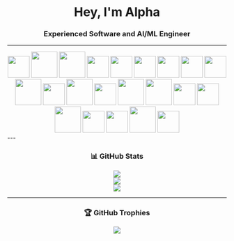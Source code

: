 <div align="center">

#  Hey, I'm Alpha  
### Experienced Software and AI/ML Engineer

</div>

---
<div align="center">

<!-- First Row -->
<img src="https://cdn.jsdelivr.net/gh/devicons/devicon/icons/css3/css3-original.svg" width="50" height="50"/>
<img src="https://cdn.jsdelivr.net/gh/devicons/devicon/icons/python/python-original.svg" width="60" height="60"/>
<img src="https://cdn.jsdelivr.net/gh/devicons/devicon/icons/javascript/javascript-original.svg" width="60" height="60"/>
<img src="https://cdn.jsdelivr.net/gh/devicons/devicon/icons/html5/html5-original.svg" width="50" height="50"/>
<img src="https://cdn.jsdelivr.net/gh/devicons/devicon/icons/markdown/markdown-original.svg" width="50" height="50"/>
<img src="https://cdn.jsdelivr.net/gh/devicons/devicon/icons/amazonwebservices/amazonwebservices-original.svg" width="50" height="50"/>
<img src="https://cdn.jsdelivr.net/gh/devicons/devicon/icons/firebase/firebase-plain.svg" width="50" height="50"/>
<img src="https://cdn.jsdelivr.net/gh/devicons/devicon/icons/vercel/vercel-original.svg" width="50" height="50"/>
<img src="https://cdn.jsdelivr.net/gh/devicons/devicon/icons/netlify/netlify-original.svg" width="50" height="50"/>

<!-- Second Row -->
<br/>
<img src="https://cdn.jsdelivr.net/gh/devicons/devicon/icons/react/react-original.svg" width="60" height="60"/>
<img src="https://cdn.jsdelivr.net/gh/devicons/devicon/icons/redux/redux-original.svg" width="50" height="50"/>
<img src="https://cdn.jsdelivr.net/gh/devicons/devicon/icons/nodejs/nodejs-original.svg" width="60" height="60"/>
<img src="https://cdn.jsdelivr.net/gh/devicons/devicon/icons/tailwindcss/tailwindcss-plain.svg" width="50" height="50"/>
<img src="https://cdn.jsdelivr.net/gh/devicons/devicon/icons/mongodb/mongodb-original.svg" width="60" height="60"/>
<img src="https://cdn.jsdelivr.net/gh/devicons/devicon/icons/figma/figma-original.svg" width="60" height="60"/>
<img src="https://cdn.jsdelivr.net/gh/devicons/devicon/icons/inkscape/inkscape-original.svg" width="50" height="50"/>
<img src="https://img.icons8.com/ios-filled/50/ffffff/github.png" width="50" height="50"/>

<!-- Third Row -->
<br/>
<img src="https://cdn.jsdelivr.net/gh/devicons/devicon/icons/tensorflow/tensorflow-original.svg" width="60" height="60"/>
<img src="https://cdn.jsdelivr.net/gh/devicons/devicon/icons/pytorch/pytorch-original.svg" width="50" height="50"/>

<img src="https://cdn.jsdelivr.net/gh/devicons/devicon/icons/keras/keras-original.svg" width="50" height="50"/>
<img src="https://cdn.jsdelivr.net/gh/devicons/devicon/icons/numpy/numpy-original.svg" width="60" height="60"/>
<img src="https://cdn.jsdelivr.net/gh/devicons/devicon/icons/pandas/pandas-original.svg" width="50" height="50"/>

</div>
---

<div align="center">

### 📊 GitHub Stats

![](https://github-readme-stats.vercel.app/api?username=AyshaSaeedButt&theme=shadow_green&hide_border=false&include_all_commits=false&count_private=false)  
![](https://nirzak-streak-stats.vercel.app/?user=AyshaSaeedButt&theme=shadow_green&hide_border=false)  
![](https://github-readme-stats.vercel.app/api/top-langs/?username=AyshaSaeedButt&theme=shadow_green&hide_border=false&include_all_commits=false&count_private=false&layout=compact)

</div>

---

<div align="center">

### 🏆 GitHub Trophies

![](https://github-profile-trophy.vercel.app/?username=AyshaSaeedButt&theme=shadow_red&no-frame=false&no-bg=true&margin-w=4)

</div>

<!-- Proudly created with GPRM ( https://gprm.itsvg.in ) -->
